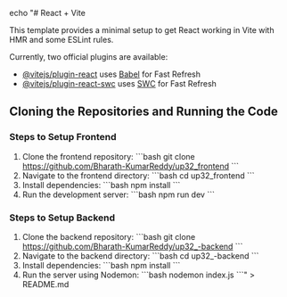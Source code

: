 echo "# React + Vite

This template provides a minimal setup to get React working in Vite with HMR and some ESLint rules.

Currently, two official plugins are available:

- [@vitejs/plugin-react](https://github.com/vitejs/vite-plugin-react/blob/main/packages/plugin-react/README.md) uses [Babel](https://babeljs.io/) for Fast Refresh
- [@vitejs/plugin-react-swc](https://github.com/vitejs/vite-plugin-react-swc) uses [SWC](https://swc.rs/) for Fast Refresh

## Cloning the Repositories and Running the Code

### Steps to Setup Frontend
1. Clone the frontend repository:
   \`\`\`bash
   git clone https://github.com/Bharath-KumarReddy/up32_frontend
   \`\`\`
2. Navigate to the frontend directory:
   \`\`\`bash
   cd up32_frontend
   \`\`\`
3. Install dependencies:
   \`\`\`bash
   npm install
   \`\`\`
4. Run the development server:
   \`\`\`bash
   npm run dev
   \`\`\`

### Steps to Setup Backend
1. Clone the backend repository:
   \`\`\`bash
   git clone https://github.com/Bharath-KumarReddy/up32_-backend
   \`\`\`
2. Navigate to the backend directory:
   \`\`\`bash
   cd up32_-backend
   \`\`\`
3. Install dependencies:
   \`\`\`bash
   npm install
   \`\`\`
4. Run the server using Nodemon:
   \`\`\`bash
   nodemon index.js
   \`\`\`" > README.md

